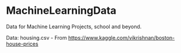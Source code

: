 # MachineLearningData
Data for Machine Learning Projects, school and beyond.

Data:
housing.csv - From https://www.kaggle.com/vikrishnan/boston-house-prices
